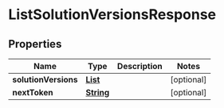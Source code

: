 

# ListSolutionVersionsResponse


## Properties

| Name | Type | Description | Notes |
|------------ | ------------- | ------------- | -------------|
|**solutionVersions** | [**List**](List.md) |  |  [optional] |
|**nextToken** | [**String**](String.md) |  |  [optional] |



